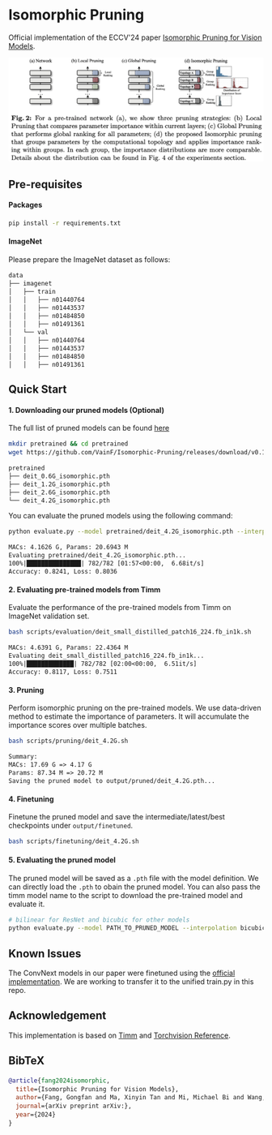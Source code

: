 # Isomorphic Pruning

Official implementation of the ECCV'24 paper [Isomorphic Pruning for Vision Models]().

![intro](assets/intro.png)

## Pre-requisites

#### Packages

```bash
pip install -r requirements.txt
```

#### ImageNet
Please prepare the ImageNet dataset as follows:
```
data
├── imagenet
│   ├── train
│   │   ├── n01440764
│   │   ├── n01443537
│   │   ├── n01484850
│   │   ├── n01491361
│   └── val
│   │   ├── n01440764
│   │   ├── n01443537
│   │   ├── n01484850
│   │   ├── n01491361
```



## Quick Start

#### 1. Downloading our pruned models (Optional)
The full list of pruned models can be found [here](https://github.com/VainF/Isomorphic-Pruning/releases/tag/v0.1)

```bash
mkdir pretrained && cd pretrained
wget https://github.com/VainF/Isomorphic-Pruning/releases/download/v0.1/deit_4.2G_isomorphic.pth
```
```
pretrained
├── deit_0.6G_isomorphic.pth
├── deit_1.2G_isomorphic.pth
├── deit_2.6G_isomorphic.pth
└── deit_4.2G_isomorphic.pth
```

You can evaluate the pruned models using the following command:
```bash
python evaluate.py --model pretrained/deit_4.2G_isomorphic.pth --interpolation bicubic
```
```
MACs: 4.1626 G, Params: 20.6943 M
Evaluating pretrained/deit_4.2G_isomorphic.pth...
100%|███████████████| 782/782 [01:57<00:00,  6.68it/s]
Accuracy: 0.8241, Loss: 0.8036
```


#### 2. Evaluating pre-trained models from Timm

Evaluate the performance of the pre-trained models from Timm on ImageNet validation set.

```bash
bash scripts/evaluation/deit_small_distilled_patch16_224.fb_in1k.sh
```
```
MACs: 4.6391 G, Params: 22.4364 M
Evaluating deit_small_distilled_patch16_224.fb_in1k...
100%|█████████████| 782/782 [02:00<00:00,  6.51it/s]
Accuracy: 0.8117, Loss: 0.7511
```


#### 3. Pruning

Perform isomorphic pruning on the pre-trained models. We use data-driven method to estimate the importance of parameters. It will accumulate the importance scores over multiple batches. 
```bash
bash scripts/pruning/deit_4.2G.sh 
```
```
Summary:
MACs: 17.69 G => 4.17 G
Params: 87.34 M => 20.72 M
Saving the pruned model to output/pruned/deit_4.2G.pth...
```


#### 4. Finetuning

Finetune the pruned model and save the intermediate/latest/best checkpoints under ``output/finetuned``.

```bash
bash scripts/finetuning/deit_4.2G.sh
```

#### 5. Evaluating the pruned model

The pruned model will be saved as a ``.pth`` file with the model definition. We can directly load the ``.pth`` to obain the pruned model. You can also pass the timm model name to the script to download the pre-trained model and evaluate it.
```bash
# bilinear for ResNet and bicubic for other models
python evaluate.py --model PATH_TO_PRUNED_MODEL --interpolation bicubic 
```

## Known Issues

The ConvNext models in our paper were finetuned using the [official implementation](https://github.com/facebookresearch/ConvNeXt). We are working to transfer it to the unified train.py in this repo. 

## Acknowledgement

This implementation is based on [Timm](https://github.com/huggingface/pytorch-image-models) and [Torchvision Reference](https://github.com/pytorch/vision/tree/main/references/classification). 

## BibTeX

```bibtex
@article{fang2024isomorphic,
  title={Isomorphic Pruning for Vision Models},
  author={Fang, Gongfan and Ma, Xinyin Tan and Mi, Michael Bi and Wang, Xinchao},
  journal={arXiv preprint arXiv:},
  year={2024}
}
```